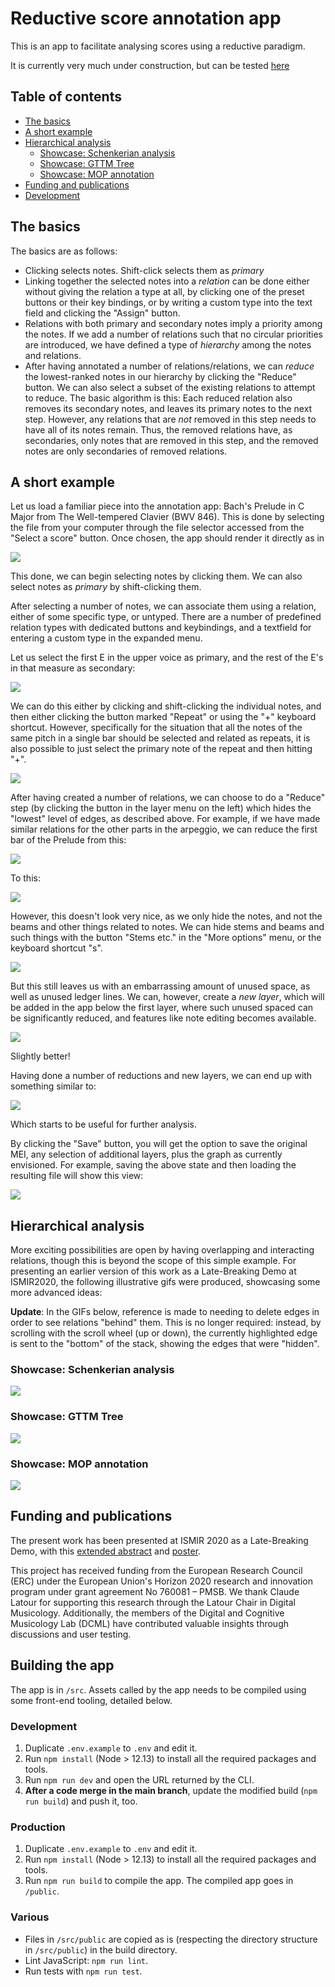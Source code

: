 # Reductive score annotation app

This is an app to facilitate analysing scores using a reductive paradigm.

It is currently very much under construction, but can be tested [here](https://dcmlab.github.io/reductive_analysis_app/index.html)

## Table of contents

- [The basics](#the-basics)
- [A short example](#a-short-example)
- [Hierarchical analysis](#hierarchical-analysis)
  - [Showcase: Schenkerian analysis](#showcase-schenkerian-analysis)
  - [Showcase: GTTM Tree](#showcase-gttm-Tree)
  - [Showcase: MOP annotation](#showcase-mop-annotation)
- [Funding and publications](#funding-and-publications)
- [Development](#development)

## The basics

The basics are as follows:
 
 * Clicking selects notes. Shift-click selects them as _primary_
 * Linking together the selected notes into a _relation_ can be done either without giving the
   relation a type at all, by clicking one of the preset buttons or their
   key bindings, or by writing a custom type into the text field and
   clicking the "Assign" button.
 * Relations with both primary and secondary notes imply a priority among
   the notes. If we add a number of relations such that no circular
   priorities are introduced, we have defined a type of _hierarchy_ among
   the notes and relations.
 * After having annotated a number of relations/relations, we can _reduce_
   the lowest-ranked notes in our hierarchy by clicking the "Reduce" button. 
   We can also select a subset of the existing
   relations to attempt to reduce. The basic algorithm is this: Each
   reduced relation also removes its secondary notes, and leaves its
   primary notes to the next step.  However, any relations that are _not_
   removed in this step needs to have all of its notes remain. Thus, the
   removed relations have, as secondaries, only notes that are removed in
   this step, and the removed notes are only secondaries of removed
   relations.

## A short example

Let us load a familiar piece into the annotation app: Bach's Prelude in C
Major from The Well-tempered Clavier (BWV 846). This is done by selecting
the file from your computer through the file selector accessed from the 
"Select a score" button. Once chosen, the app should render it directly as in

![](images/tutorial21.png?raw=true)

This done, we can begin selecting notes by clicking them. We can also select notes as _primary_ by shift-clicking them.

After selecting a number of notes, we can associate them using a relation,
either of some specific type, or untyped. There are a number of predefined
relation types with dedicated buttons and keybindings, and a textfield for
entering a custom type in the expanded menu.

Let us select the first E in the upper voice as primary, and the rest of the E's in that measure as secondary:

![](images/tutorial22.png?raw=true)

We can do this either by clicking and shift-clicking the individual notes,
and then either clicking the button marked "Repeat" or
using the "+" keyboard shortcut. However, specifically for the situation
that all the notes of the same pitch in a single bar should be selected and
related as repeats, it is also possible to just select the primary note of
the repeat and then hitting "+".

![](images/tutorial23.png?raw=true)

After having created a number of relations, we can choose to do a "Reduce"
step (by clicking the button in the layer menu on the left) which hides 
the "lowest" level of edges, as described above. For
example, if we have made similar relations for the other parts in the
arpeggio, we can reduce the first bar of the Prelude from this:

![](images/tutorial24.png?raw=true)

To this:

![](images/tutorial25.png?raw=true)

However, this doesn't look very nice, as we only hide the notes, and not
the beams and other things related to notes. We can hide stems and beams
and such things with the button "Stems etc." in the "More options" menu, or the keyboard
shortcut "s".

![](images/tutorial26.png?raw=true)

But this still leaves us with an embarrassing amount of unused space, as
well as unused ledger lines. We can, however, create a _new layer_, which
will be added in the app below the first layer, where such unused spaced can be
significantly reduced, and features like note editing becomes available.

![](images/tutorial27.png?raw=true)

Slightly better!

Having done a number of reductions and new layers, we can end up with something similar to:

![](images/tutorial28.png?raw=true)

Which starts to be useful for further analysis.

By clicking the "Save" button, you will get the option to save the original
MEI, any selection of additional layers, plus the graph as currently envisioned. For example, saving the above
state and then loading the resulting file will show this view:

![](images/tutorial29.png?raw=true)

## Hierarchical analysis

More exciting possibilities are open by having overlapping and interacting
relations, though this is beyond the scope of this simple example. For
presenting an earlier version of this work as a Late-Breaking Demo at ISMIR2020, the following
illustrative gifs were produced, showcasing some more advanced ideas:

**Update**: In the GIFs below, reference is made to needing to delete edges in order to see relations "behind" them. This is no longer required: instead, by scrolling with the scroll wheel (up or down), the currently highlighted edge is sent to the "bottom" of the stack, showing the edges that were "hidden".

### Showcase: Schenkerian analysis

![](images/schenker.gif?raw=true)

### Showcase: GTTM Tree

![](images/gttm.gif?raw=true)

### Showcase: MOP annotation

![](images/mop.gif?raw=true)


## Funding and publications

The present work has been presented at ISMIR 2020 as a Late-Breaking Demo,
with this [extended abstract](papers/ismir_2020_lbd_extended_abstract.pdf)
and [poster](papers/ismir_2020_lbd_poster.pdf).

This project has received funding from the European Research Council (ERC)
under the European Union's Horizon 2020 research and innovation program
under grant agreement No 760081 – PMSB. We thank Claude Latour
for supporting this research through the Latour Chair in Digital
Musicology. Additionally, the members of the Digital and Cognitive
Musicology Lab (DCML) have contributed valuable insights through
discussions and user testing.

## Building the app

The app is in `/src`. Assets called by the app needs to be compiled using some front-end tooling, detailed below.

### Development

1. Duplicate `.env.example` to `.env` and edit it.
2. Run `npm install` (Node > 12.13) to install all the required packages and tools.
3. Run `npm run dev` and open the URL returned by the CLI.
4. **After a code merge in the main branch**, update the modified build (`npm run build`) and push it, too.

### Production

1. Duplicate `.env.example` to `.env` and edit it.
2. Run `npm install` (Node > 12.13) to install all the required packages and tools.
3. Run `npm run build` to compile the app. The compiled app goes in `/public`.

### Various

- Files in `/src/public` are copied as is (respecting the directory structure in `/src/public`) in the build directory.
- Lint JavaScript: `npm run lint`.
- Run tests with `npm run test`.
